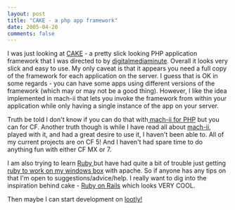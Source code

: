 ```yaml
---
layout: post
title: "CAKE - a php app framework"
date: 2005-04-20
comments: false
---
```

I was just looking at [CAKE](http://sputnik.pl/cake/) \- a pretty slick
looking PHP application framework that I was directed to by
[digitalmediaminute](http://www.digitalmediaminute.com/). Overall it looks
very slick and easy to use. My only caveat is that it appears you need a full
copy of the framework for each application on the server. I guess that is OK
in some regards - you can have some apps using different versions of the
framework (which may or may not be a good thing). However, I like the idea
implemented in mach-ii that lets you invoke the framework from within your
application while only having a single instance of the app on your server.  
  
Truth be told I don't know if you can do that with[ mach-ii for
PHP](http://php.mach-ii.com/) but you can for CF. Another truth though is
while I have read all about [mach-ii](http://www.mach-ii.com/), played with
it, and had a great desire to use it, I haven't been able to. All of my
current projects are on CF 5! And I haven't had spare time to do anything fun
with either CF MX or 7.  
  
I am also trying to learn [Ruby ](http://www.ruby-lang.org/)but have had quite
a bit of trouble just getting[ ruby to work on my windows
box](http://rubyforge.org/projects/rubyinstaller/) with apache. So if anyone
has any tips on that I'm open to suggestions/advice/help. I really want to dig
into the inspiration behind cake - [Ruby on
Rails](http://www.rubyonrails.org/) which looks VERY COOL.  
  
Then maybe I can start development on
[lootly!](http://rawlinson.us/blog/?p=179)

